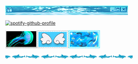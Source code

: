 ![divider3](divider3.webp)

[![spotify-github-profile](https://spotify-github-profile.kittinanx.com/api/view?uid=pwrhjcc1f6bl27upw72owi0xa&cover_image=true&theme=default&show_offline=true&background_color=4bcfcf&interchange=false&bar_color=ffffff&bar_color_cover=false)](https://github.com/kittinan/spotify-github-profile)

![stamp1](stamp1.webp)![stamp2](stamp2.webp)![stamp3](stamp3.png)

![divider4](divider4.png)
